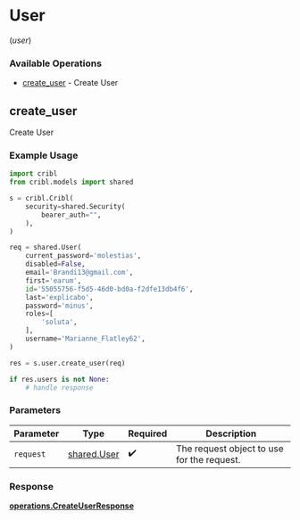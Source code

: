 # User
(*user*)

### Available Operations

* [create_user](#create_user) - Create User

## create_user

Create User

### Example Usage

```python
import cribl
from cribl.models import shared

s = cribl.Cribl(
    security=shared.Security(
        bearer_auth="",
    ),
)

req = shared.User(
    current_password='molestias',
    disabled=False,
    email='Brandi13@gmail.com',
    first='earum',
    id='55055756-f5d5-46d0-bd0a-f2dfe13db4f6',
    last='explicabo',
    password='minus',
    roles=[
        'soluta',
    ],
    username='Marianne_Flatley62',
)

res = s.user.create_user(req)

if res.users is not None:
    # handle response
```

### Parameters

| Parameter                                  | Type                                       | Required                                   | Description                                |
| ------------------------------------------ | ------------------------------------------ | ------------------------------------------ | ------------------------------------------ |
| `request`                                  | [shared.User](../../models/shared/user.md) | :heavy_check_mark:                         | The request object to use for the request. |


### Response

**[operations.CreateUserResponse](../../models/operations/createuserresponse.md)**

